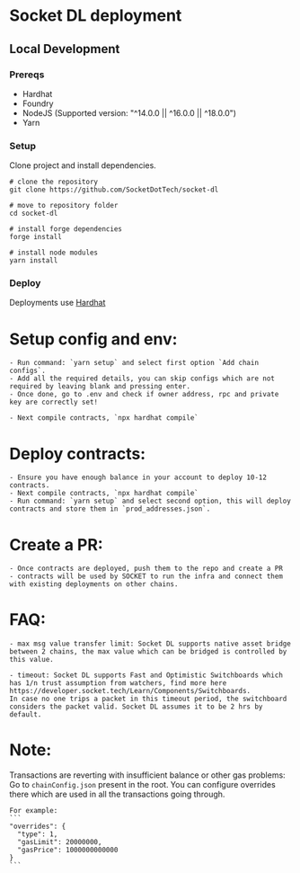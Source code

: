 # Socket DL deployment

## Local Development

### Prereqs

- Hardhat
- Foundry
- NodeJS (Supported version: "^14.0.0 || ^16.0.0 || ^18.0.0")
- Yarn

### Setup

Clone project and install dependencies.

```bash=
# clone the repository
git clone https://github.com/SocketDotTech/socket-dl

# move to repository folder
cd socket-dl

# install forge dependencies
forge install

# install node modules
yarn install
```

### Deploy

Deployments use [Hardhat](https://github.com/NomicFoundation/hardhat)

# Setup config and env:

    - Run command: `yarn setup` and select first option `Add chain configs`.
    - Add all the required details, you can skip configs which are not required by leaving blank and pressing enter.
    - Once done, go to .env and check if owner address, rpc and private key are correctly set!

    - Next compile contracts, `npx hardhat compile`

# Deploy contracts:

    - Ensure you have enough balance in your account to deploy 10-12 contracts.
    - Next compile contracts, `npx hardhat compile`
    - Run command: `yarn setup` and select second option, this will deploy contracts and store them in `prod_addresses.json`.

# Create a PR:

    - Once contracts are deployed, push them to the repo and create a PR
    - contracts will be used by SOCKET to run the infra and connect them with existing deployments on other chains.

# FAQ:

    - max msg value transfer limit: Socket DL supports native asset bridge between 2 chains, the max value which can be bridged is controlled by this value.

    - timeout: Socket DL supports Fast and Optimistic Switchboards which has 1/n trust assumption from watchers, find more here https://developer.socket.tech/Learn/Components/Switchboards.
    In case no one trips a packet in this timeout period, the switchboard considers the packet valid. Socket DL assumes it to be 2 hrs by default.

# Note:

Transactions are reverting with insufficient balance or other gas problems:
Go to `chainConfig.json` present in the root. You can configure overrides there which are used in all the transactions going through.

    For example:
    ```
    "overrides": {
      "type": 1,
      "gasLimit": 20000000,
      "gasPrice": 1000000000000
    }
    ```
